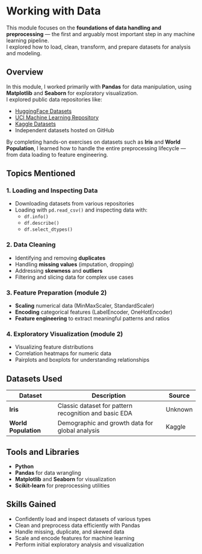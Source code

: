 # Working with Data

This module focuses on the **foundations of data handling and preprocessing** — the first and arguably most important
step in any machine learning pipeline.  
I explored how to load, clean, transform, and prepare datasets for analysis and modeling.

## Overview

In this module, I worked primarily with **Pandas** for data manipulation, using **Matplotlib** and **Seaborn** for
exploratory visualization.  
I explored public data repositories like:

- [HuggingFace Datasets](https://huggingface.co/datasets)
- [UCI Machine Learning Repository](https://archive.ics.uci.edu/)
- [Kaggle Datasets](https://www.kaggle.com/datasets)
- Independent datasets hosted on GitHub

By completing hands-on exercises on datasets such as **Iris** and **World Population**, I learned how to handle the
entire preprocessing lifecycle — from data loading to feature engineering.

## Topics Mentioned

### 1. Loading and Inspecting Data

- Downloading datasets from various repositories
- Loading with `pd.read_csv()` and inspecting data with:
    - `df.info()`
    - `df.describe()`
    - `df.select_dtypes()`

### 2. Data Cleaning

- Identifying and removing **duplicates**
- Handling **missing values** (imputation, dropping)
- Addressing **skewness** and **outliers**
- Filtering and slicing data for complex use cases

### 3. Feature Preparation (module 2)

- **Scaling** numerical data (MinMaxScaler, StandardScaler)
- **Encoding** categorical features (LabelEncoder, OneHotEncoder)
- **Feature engineering** to extract meaningful patterns and ratios

### 4. Exploratory Visualization (module 2)

- Visualizing feature distributions
- Correlation heatmaps for numeric data
- Pairplots and boxplots for understanding relationships

## Datasets Used

| Dataset              | Description                                           | Source  |
|----------------------|-------------------------------------------------------|---------|
| **Iris**             | Classic dataset for pattern recognition and basic EDA | Unknown |
| **World Population** | Demographic and growth data for global analysis       | Kaggle  |

## Tools and Libraries

- **Python**
- **Pandas** for data wrangling
- **Matplotlib** and **Seaborn** for visualization
- **Scikit-learn** for preprocessing utilities

## Skills Gained

- Confidently load and inspect datasets of various types
- Clean and preprocess data efficiently with Pandas
- Handle missing, duplicate, and skewed data
- Scale and encode features for machine learning
- Perform initial exploratory analysis and visualization